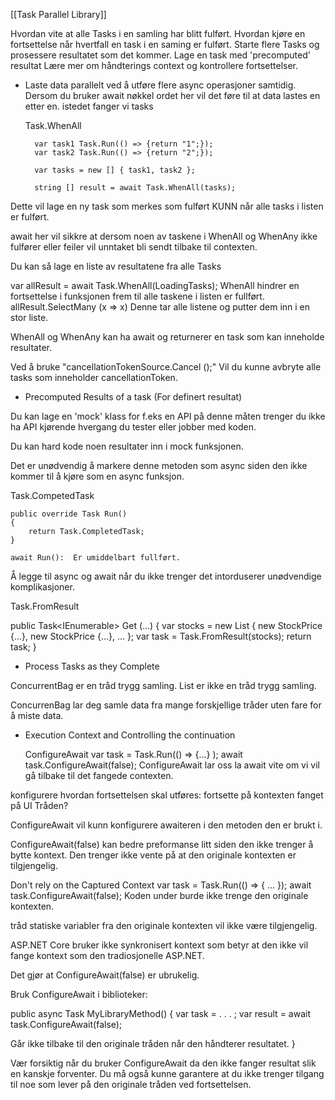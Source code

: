 [[Task Parallel Library]]


Hvordan vite at alle Tasks i en samling har blitt fulført.
Hvordan kjøre en fortsettelse når hvertfall en task i en saming er fulført.
Starte flere Tasks og prosessere resultatet som det kommer.
Lage en task med 'precomputed' resultat
Lære mer om håndterings context og kontrollere fortsettelser.

- Laste data parallelt ved å utføre flere async operasjoner samtidig.
	Dersom du bruker await nøkkel ordet her vil det føre til at data lastes en etter en.
		istedet fanger vi tasks


	Task.WhenAll

		var task1 Task.Run(() => {return "1";});
		var task2 Task.Run(() => {return "2";});

		var tasks = new [] { task1, task2 };

		string [] result = await Task.WhenAll(tasks);
		
Dette vil lage en ny task som merkes som fulført KUNN når alle tasks i listen er fulført. 

await her vil sikkre at dersom noen av taskene i WhenAll og WhenAny ikke fulfører eller feiler vil unntaket  bli sendt tilbake til contexten.

Du kan så lage en liste av resultatene fra alle Tasks

var allResult = await Task.WhenAll(LoadingTasks);
		WhenAll hindrer en fortsettelse i funksjonen frem til alle taskene i listen er fullført.
allResult.SelectMany (x => x) 
	Denne tar alle listene og putter dem inn i en stor liste.

WhenAll og WhenAny kan ha await og returnerer en task som kan inneholde resultater. 

Ved å bruke "cancellationTokenSource.Cancel ();" Vil du kunne avbryte alle tasks som inneholder cancellationToken.


- Precomputed Results of a task
(For definert resultat)

Du kan lage en 'mock' klass for f.eks en API på denne måten trenger du ikke ha API kjørende hvergang du tester eller jobber med koden.

Du kan hard kode noen resultater inn i mock funksjonen.

Det er unødvendig å markere denne metoden som async siden den ikke kommer til å kjøre som en async funksjon.

Task.CompetedTask

	public override Task Run()
	{
		return Task.CompletedTask;
	}

	await Run():  Er umiddelbart fullført.

Å legge til async og await når du ikke trenger det intorduserer unødvendige komplikasjoner.

Task.FromResult

public Task<IEnumerable<StockPrice>> Get (...)
{
	var stocks = new List <StockPrice>
	{
		new StockPrice {...},
		new StockPrice {...},
		...
	};
	var task = Task.FromResult(stocks);
	return task;
}


- Process Tasks as they Complete

ConcurrentBag er en tråd trygg samling.
List <T> er ikke en tråd trygg samling.

ConcurrenBag lar deg samle data fra mange forskjellige tråder uten fare for å miste data.

- Execution Context and Controlling the continuation

	ConfigureAwait
		var task = Task.Run(() => {...} );
		await task.ConfigureAwait(false);
	ConfigureAwait lar oss la await vite om vi vil gå tilbake til det fangede contexten.

konfigurere hvordan fortsettelsen skal utføres: fortsette på kontexten fanget på UI Tråden?

ConfigureAwait vil kunn konfigurere awaiteren i den metoden den er brukt i. 

ConfigureAwait(false) kan bedre preformanse litt siden den ikke trenger å bytte kontext. Den trenger ikke vente på at den originale kontexten er tilgjengelig.


Don't rely on the Captured Context
	 var task = Task.Run(() =>  { ... });
	 await task.ConfigureAwait(false);
				 Koden under burde ikke trenge den originale kontexten. 

tråd statiske variabler fra den originale kontexten vil ikke være tilgjengelig. 

ASP.NET Core bruker ikke synkronisert kontext som betyr at den ikke vil fange kontext som den tradiosjonelle ASP.NET.

Det gjør at ConfigureAwait(false) er ubrukelig.


Bruk ConfigureAwait i biblioteker:

public async Task MyLibraryMethod()
{
	var task = . . . ;
	var result = await task.ConfigureAwait(false);

Går ikke tilbake til den originale tråden når den håndterer resultatet.
}

Vær forsiktig når du bruker ConfigureAwait da den ikke fanger resultat slik en kanskje forventer. Du må også kunne garantere at du ikke trenger tilgang til noe som lever på den originale tråden ved fortsettelsen.